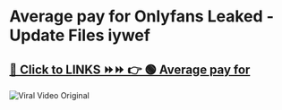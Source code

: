 
 # Average pay for Onlyfans Leaked - Update Files iywef

## <h2><a href="https://clipsfans.com/Average_pay_for&ref=git">🔗 Click to LINKS ⏩⏩ 👉 🟢 Average pay for </a></h2>

<a href="https://clipsfans.com/Average_pay_for&ref=git" rel="nofollow" data-target="animated-image.originalLink"><img src="https://i.ibb.co.com/xMMVF88/686577567.gif" alt="Viral Video Original" style="max-width: 100%; display: inline-block;" data-target="animated-image.originalImage"></a>


